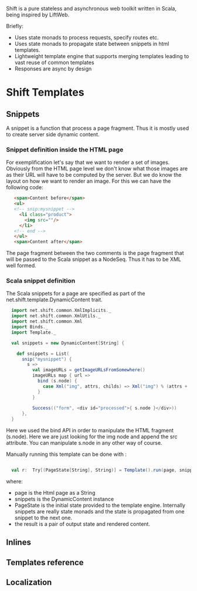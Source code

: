Shift is a pure stateless and asynchronous web toolkit written in Scala, being inspired by LiftWeb.

Briefly:

- Uses state monads to process requests, specify routes etc.
- Uses state monads to propagate state between snippets in html templates.
- Lightweight template engine that supports merging templates leading to vast reuse of common templates
- Responses are async by design

# Shift Templates

## Snippets
   
   A snippet is a function that process a page fragment. Thus it is mostly used to create server side dynamic content.
   
### Snippet definition inside the HTML page
For exemplification let's say that we want to render a set of images. Obviously from the HTML page level we don't know what those images are as their URL will have to be computed by the server. But we do know the layout on how we want to render an image. For this we can have the following code:

```html
   <span>Content before</span>
   <ul>
   <!-- snip:mysnippet -->
     <li class="product">
       <img src=""/>
     </li>
   <!-- end -->
   </ul>
   <span>Content after</span>
```   
The page fragment between the two comments is the page fragment that will be passed to the Scala snippet as a NodeSeq. Thus it has to be XML well formed.

### Scala snippet definition
   The Scala snippets for a page are specified as part of the net.shift.template.DynamicContent trait.
   
```scala
  import net.shift.common.XmlImplicits._
  import net.shift.common.XmlUtils._
  import net.shift.common.Xml
  import Binds._
  import Template._

  val snippets = new DynamicContent[String] {

    def snippets = List(
      snip("mysnippet") {
        s =>
          val imageURLs = getImageURLsFromSomewhere()
          imageURLs map { url => 
            bind (s.node) {
              case Xml("img", attrs, childs) => Xml("img") % (attrs + ("src", url))
            }
          }
          
          Success(("form", <div id="processed">{ s.node }</div>))
      },
  }

```
Here we used the bind API in order to manipulate the HTML fragment (s.node). Here we are just looking for the img node and append the src attribute. You can manipulate s.node in any other way of course.

Manually running this template can be done with :

```scala

  val r:  Try[(PageState[String], String)] = Template().run(page, snippets, PageState("", Language("en"), None))

```
where:
- page is the Html page as a String
- snippets is the DynamicContent instance
- PageState is the initial state provided to the template engine. Internally snippets are really state monads and the state is propagated from one snippet to the next one.
- the result is a pair of output state and rendered content.




## Inlines
## Templates reference
## Localization
